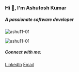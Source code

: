 <h3>Hi 👋, I'm Ashutosh Kumar</h1>
<h5>A passionate software developer</h3>

<p align="left"> <img src="https://komarev.com/ghpvc/?username=ashu11-01&label=Profile%20views&color=0e75b6&style=flat" alt="ashu11-01" /> </p>

<p><img align="center" src="https://github-readme-stats.vercel.app/api?username=ashu11-01&show_icons=true&locale=en" alt="ashu11-01" /></p>

<h5 align="left">Connect with me:</h3> 
<a href="https://linkedin.com/in/ashutosh-kumar-1101" target="blank">LinkedIn</a>
<a href="mailto:writetoashutosh@gmail.com">Email</a>
